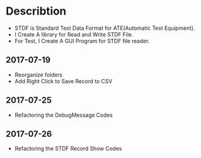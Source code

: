 # Describtion
* STDF is Standard Test Data Format for ATE(Automatic Test Equipment). 
* I Create A library for Read and Write STDF File.
* For Test, I Create A GUI Program for STDF file reader.

## 2017-07-19
* Reorganize folders
* Add Right Click to Save Record to CSV

## 2017-07-25
* Refactoring the DebugMessage Codes

## 2017-07-26
* Refactoring the STDF Record Show Codes
